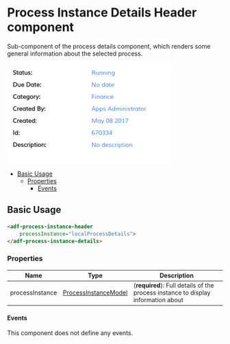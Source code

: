 # Process Instance Details Header component

Sub-component of the process details component, which renders some general information about the selected process.

![adf-process-instance-header](docassets/images/adf-process-instance-header-attachment.png)

<!-- markdown-toc start - Don't edit this section.  npm run toc to generate it-->

<!-- toc -->

- [Basic Usage](#basic-usage)
  * [Properties](#properties)
    + [Events](#events)

<!-- tocstop -->

<!-- markdown-toc end -->

## Basic Usage

```html
<adf-process-instance-header   
    processInstance="localProcessDetails">
</adf-process-instance-details>
```

### Properties

| Name | Type| Description |
| --- | --- | --- |
| processInstance | [ProcessInstanceModel](https://github.com/Alfresco/alfresco-ng2-components/blob/master/ng2-components/ng2-activiti-processlist/src/models/process-instance.model.ts) | (**required**): Full details of the process instance to display information about |

#### Events

This component does not define any events.